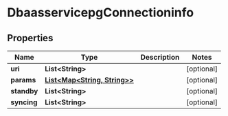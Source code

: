 # DbaasservicepgConnectioninfo

## Properties
Name | Type | Description | Notes
------------ | ------------- | ------------- | -------------
**uri** | **List&lt;String&gt;** |  |  [optional]
**params** | [**List&lt;Map&lt;String, String&gt;&gt;**](Map.md) |  |  [optional]
**standby** | **List&lt;String&gt;** |  |  [optional]
**syncing** | **List&lt;String&gt;** |  |  [optional]
